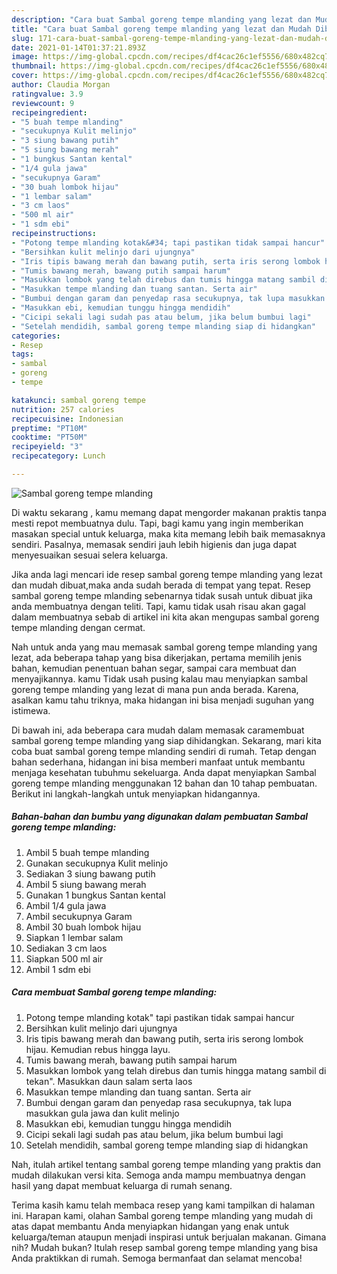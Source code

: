 ```yaml
---
description: "Cara buat Sambal goreng tempe mlanding yang lezat dan Mudah Dibuat"
title: "Cara buat Sambal goreng tempe mlanding yang lezat dan Mudah Dibuat"
slug: 171-cara-buat-sambal-goreng-tempe-mlanding-yang-lezat-dan-mudah-dibuat
date: 2021-01-14T01:37:21.893Z
image: https://img-global.cpcdn.com/recipes/df4cac26c1ef5556/680x482cq70/sambal-goreng-tempe-mlanding-foto-resep-utama.jpg
thumbnail: https://img-global.cpcdn.com/recipes/df4cac26c1ef5556/680x482cq70/sambal-goreng-tempe-mlanding-foto-resep-utama.jpg
cover: https://img-global.cpcdn.com/recipes/df4cac26c1ef5556/680x482cq70/sambal-goreng-tempe-mlanding-foto-resep-utama.jpg
author: Claudia Morgan
ratingvalue: 3.9
reviewcount: 9
recipeingredient:
- "5 buah tempe mlanding"
- "secukupnya Kulit melinjo"
- "3 siung bawang putih"
- "5 siung bawang merah"
- "1 bungkus Santan kental"
- "1/4 gula jawa"
- "secukupnya Garam"
- "30 buah lombok hijau"
- "1 lembar salam"
- "3 cm laos"
- "500 ml air"
- "1 sdm ebi"
recipeinstructions:
- "Potong tempe mlanding kotak&#34; tapi pastikan tidak sampai hancur"
- "Bersihkan kulit melinjo dari ujungnya"
- "Iris tipis bawang merah dan bawang putih, serta iris serong lombok hijau. Kemudian rebus hingga layu."
- "Tumis bawang merah, bawang putih sampai harum"
- "Masukkan lombok yang telah direbus dan tumis hingga matang sambil di tekan&#34;. Masukkan daun salam serta laos"
- "Masukkan tempe mlanding dan tuang santan. Serta air"
- "Bumbui dengan garam dan penyedap rasa secukupnya, tak lupa masukkan gula jawa dan kulit melinjo"
- "Masukkan ebi, kemudian tunggu hingga mendidih"
- "Cicipi sekali lagi sudah pas atau belum, jika belum bumbui lagi"
- "Setelah mendidih, sambal goreng tempe mlanding siap di hidangkan"
categories:
- Resep
tags:
- sambal
- goreng
- tempe

katakunci: sambal goreng tempe 
nutrition: 257 calories
recipecuisine: Indonesian
preptime: "PT10M"
cooktime: "PT50M"
recipeyield: "3"
recipecategory: Lunch

---
```



![Sambal goreng tempe mlanding](https://img-global.cpcdn.com/recipes/df4cac26c1ef5556/680x482cq70/sambal-goreng-tempe-mlanding-foto-resep-utama.jpg)

Di waktu  sekarang , kamu memang dapat mengorder makanan praktis tanpa mesti repot membuatnya dulu. Tapi, bagi kamu yang ingin memberikan masakan special untuk keluarga, maka kita memang lebih baik memasaknya sendiri. Pasalnya, memasak sendiri jauh lebih higienis dan juga dapat menyesuaikan sesuai selera keluarga.

Jika anda lagi mencari ide resep sambal goreng tempe mlanding yang lezat dan mudah dibuat,maka anda sudah berada di tempat yang tepat. Resep sambal goreng tempe mlanding  sebenarnya tidak susah untuk dibuat jika anda membuatnya dengan teliti. Tapi, kamu tidak usah risau akan gagal dalam membuatnya 
sebab di artikel ini kita akan mengupas sambal goreng tempe mlanding dengan cermat.  



Nah untuk anda yang mau memasak sambal goreng tempe mlanding yang lezat, ada beberapa tahap yang bisa dikerjakan, pertama memilih jenis bahan, kemudian penentuan bahan segar, sampai cara membuat dan menyajikannya. kamu Tidak usah pusing kalau mau menyiapkan sambal goreng tempe mlanding yang lezat di mana pun anda berada. Karena, asalkan kamu  tahu triknya, maka hidangan ini bisa menjadi suguhan yang istimewa.

Di bawah ini, ada beberapa cara mudah dalam memasak caramembuat sambal goreng tempe mlanding yang siap dihidangkan. Sekarang, mari kita coba buat sambal goreng tempe mlanding sendiri di rumah. Tetap dengan bahan sederhana, hidangan ini bisa memberi manfaat untuk membantu menjaga kesehatan tubuhmu sekeluarga. Anda dapat menyiapkan Sambal goreng tempe mlanding menggunakan 12 bahan dan 10 tahap pembuatan. Berikut ini langkah-langkah untuk menyiapkan hidangannya.

<!--inarticleads1-->

##### Bahan-bahan dan bumbu yang digunakan dalam pembuatan Sambal goreng tempe mlanding:

1. Ambil 5 buah tempe mlanding
1. Gunakan secukupnya Kulit melinjo
1. Sediakan 3 siung bawang putih
1. Ambil 5 siung bawang merah
1. Gunakan 1 bungkus Santan kental
1. Ambil 1/4 gula jawa
1. Ambil secukupnya Garam
1. Ambil 30 buah lombok hijau
1. Siapkan 1 lembar salam
1. Sediakan 3 cm laos
1. Siapkan 500 ml air
1. Ambil 1 sdm ebi




<!--inarticleads2-->

##### Cara membuat Sambal goreng tempe mlanding:

1. Potong tempe mlanding kotak&#34; tapi pastikan tidak sampai hancur
1. Bersihkan kulit melinjo dari ujungnya
1. Iris tipis bawang merah dan bawang putih, serta iris serong lombok hijau. Kemudian rebus hingga layu.
1. Tumis bawang merah, bawang putih sampai harum
1. Masukkan lombok yang telah direbus dan tumis hingga matang sambil di tekan&#34;. Masukkan daun salam serta laos
1. Masukkan tempe mlanding dan tuang santan. Serta air
1. Bumbui dengan garam dan penyedap rasa secukupnya, tak lupa masukkan gula jawa dan kulit melinjo
1. Masukkan ebi, kemudian tunggu hingga mendidih
1. Cicipi sekali lagi sudah pas atau belum, jika belum bumbui lagi
1. Setelah mendidih, sambal goreng tempe mlanding siap di hidangkan




Nah, itulah artikel tentang  sambal goreng tempe mlanding  yang praktis dan mudah dilakukan versi kita. Semoga anda mampu membuatnya dengan hasil yang dapat membuat keluarga di rumah senang. 

Terima kasih kamu telah membaca resep yang kami tampilkan di halaman ini. Harapan kami, olahan  Sambal goreng tempe mlanding yang mudah di atas dapat membantu Anda menyiapkan hidangan yang enak untuk keluarga/teman ataupun menjadi inspirasi untuk berjualan makanan. Gimana nih? Mudah bukan? Itulah resep sambal goreng tempe mlanding yang bisa Anda praktikkan di rumah. Semoga bermanfaat dan selamat mencoba!

